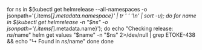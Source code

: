 for ns in $(kubectl get helmrelease --all-namespaces -o jsonpath='{.items[*].metadata.namespace}' | tr ' ' '\n' | sort -u); do
  for name in $(kubectl get helmrelease -n "$ns" -o jsonpath='{.items[*].metadata.name}'); do
    echo "Checking release: $ns/$name"
    helm get values "$name" -n "$ns" 2>/dev/null | grep ETOKE-438 && echo "↳ Found in $ns/$name"
  done
done
